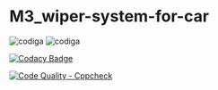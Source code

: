 # M3_wiper-system-for-car

![codiga](https://api.codiga.io/project/33354/score/svg)
![codiga](https://api.codiga.io/project/33354/status/svg)

[![Codacy Badge](https://app.codacy.com/project/badge/Grade/dfa9453b9195447fac5c435bfb10c93b)](https://www.codacy.com/gh/GuptaJuluri22/M3_wiper-system-for-car/dashboard?utm_source=github.com&amp;utm_medium=referral&amp;utm_content=GuptaJuluri22/M3_wiper-system-for-car&amp;utm_campaign=Badge_Grade)

[![Code Quality - Cppcheck](https://github.com/GuptaJuluri22/M3_wiper-system-for-car/actions/workflows/c-cpp.yml/badge.svg)](https://github.com/GuptaJuluri22/M3_wiper-system-for-car/actions/workflows/c-cpp.yml)
